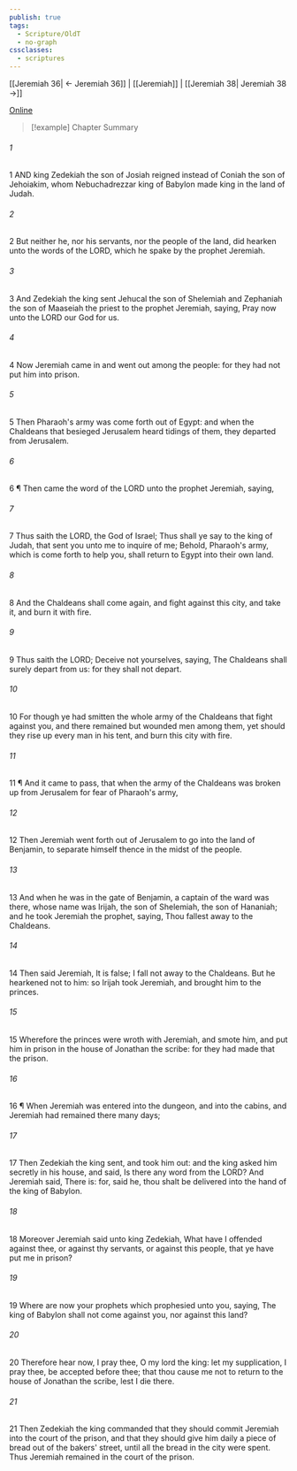 ```yaml
---
publish: true
tags:
  - Scripture/OldT
  - no-graph
cssclasses:
  - scriptures
---
```

[[Jeremiah 36| ← Jeremiah 36]] | [[Jeremiah]] | [[Jeremiah 38| Jeremiah 38 →]]

[Online](https://churchofjesuschrist.org/study/scriptures/ot/jer/37?lang=eng)

>[!example] Chapter Summary
>
###### 1
1 AND king Zedekiah the son of Josiah reigned instead of Coniah the son of Jehoiakim, whom Nebuchadrezzar king of Babylon made king in the land of Judah.
###### 2
2 But neither he, nor his servants, nor the people of the land, did hearken unto the words of the LORD, which he spake by the prophet Jeremiah.
###### 3
3 And Zedekiah the king sent Jehucal the son of Shelemiah and Zephaniah the son of Maaseiah the priest to the prophet Jeremiah, saying, Pray now unto the LORD our God for us.
###### 4
4 Now Jeremiah came in and went out among the people: for they had not put him into prison.
###### 5
5 Then Pharaoh's army was come forth out of Egypt: and when the Chaldeans that besieged Jerusalem heard tidings of them, they departed from Jerusalem.
###### 6
6 ¶ Then came the word of the LORD unto the prophet Jeremiah, saying,
###### 7
7 Thus saith the LORD, the God of Israel; Thus shall ye say to the king of Judah, that sent you unto me to inquire of me; Behold, Pharaoh's army, which is come forth to help you, shall return to Egypt into their own land.
###### 8
8 And the Chaldeans shall come again, and fight against this city, and take it, and burn it with fire.
###### 9
9 Thus saith the LORD; Deceive not yourselves, saying, The Chaldeans shall surely depart from us: for they shall not depart.
###### 10
10 For though ye had smitten the whole army of the Chaldeans that fight against you, and there remained but wounded men among them, yet should they rise up every man in his tent, and burn this city with fire.
###### 11
11 ¶ And it came to pass, that when the army of the Chaldeans was broken up from Jerusalem for fear of Pharaoh's army,
###### 12
12 Then Jeremiah went forth out of Jerusalem to go into the land of Benjamin, to separate himself thence in the midst of the people.
###### 13
13 And when he was in the gate of Benjamin, a captain of the ward was there, whose name was Irijah, the son of Shelemiah, the son of Hananiah; and he took Jeremiah the prophet, saying, Thou fallest away to the Chaldeans.
###### 14
14 Then said Jeremiah, It is false; I fall not away to the Chaldeans.  But he hearkened not to him: so Irijah took Jeremiah, and brought him to the princes.
###### 15
15 Wherefore the princes were wroth with Jeremiah, and smote him, and put him in prison in the house of Jonathan the scribe: for they had made that the prison.
###### 16
16 ¶ When Jeremiah was entered into the dungeon, and into the cabins, and Jeremiah had remained there many days;
###### 17
17 Then Zedekiah the king sent, and took him out: and the king asked him secretly in his house, and said, Is there any word from the LORD?  And Jeremiah said, There is: for, said he, thou shalt be delivered into the hand of the king of Babylon.
###### 18
18 Moreover Jeremiah said unto king Zedekiah, What have I offended against thee, or against thy servants, or against this people, that ye have put me in prison?
###### 19
19 Where are now your prophets which prophesied unto you, saying, The king of Babylon shall not come against you, nor against this land?
###### 20
20 Therefore hear now, I pray thee, O my lord the king: let my supplication, I pray thee, be accepted before thee; that thou cause me not to return to the house of Jonathan the scribe, lest I die there.
###### 21
21 Then Zedekiah the king commanded that they should commit Jeremiah into the court of the prison, and that they should give him daily a piece of bread out of the bakers' street, until all the bread in the city were spent.  Thus Jeremiah remained in the court of the prison.



